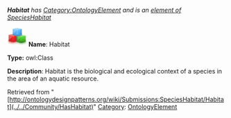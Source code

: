 ___Habitat__ has [Category:OntologyElement](../../Category/OntologyElement "Category:OntologyElement") and is an [element of](../../Property/ElementOf "Property:ElementOf") [SpeciesHabitat](../../Submissions/SpeciesHabitat "Submissions:SpeciesHabitat")_


  




[![Class](../../images/thumb/2/27/Class.gif/45px-Class.gif)](../../Image/Class.gif "Class")
__Name__: Habitat 


__Type:__ owl:Class 


__Description__: Habitat is the biological and ecological context of a species in the area of an aquatic resource. 





Retrieved from "[http://ontologydesignpatterns.org/wiki/Submissions:SpeciesHabitat/Habitat](../../Community/HasHabitat)"
 [Category](http://ontologydesignpatterns.org/wiki/Special:Categories "Special:Categories"): [OntologyElement](../../Category/OntologyElement "Category:OntologyElement")